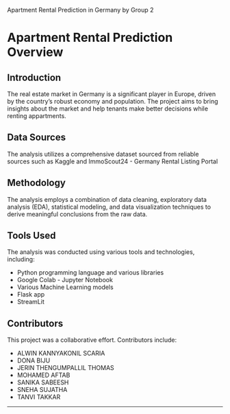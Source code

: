 Apartment Rental Prediction in Germany by Group 2 

# Apartment Rental Prediction Overview

## Introduction

The real estate market in Germany is a significant player in Europe, driven by the country’s robust economy and population.
The project aims to bring insights about the market and help tenants make better decisions while renting appartments.

## Data Sources

The analysis utilizes a comprehensive dataset sourced from reliable sources such as Kaggle and ImmoScout24 - Germany Rental Listing Portal

## Methodology

The analysis employs a combination of data cleaning, exploratory data analysis (EDA), statistical modeling, and data visualization techniques to derive meaningful conclusions from the raw data.

## Tools Used

The analysis was conducted using various tools and technologies, including:
- Python programming language and various libraries
- Google Colab - Jupyter Notebook
- Various Machine Learning models
- Flask app
- StreamLit

## Contributors

This project was a collaborative effort. Contributors include:
- ALWIN KANNYAKONIL SCARIA
- DONA BIJU
- JERIN THENGUMPALLIL THOMAS
- MOHAMED AFTAB
- SANIKA SABEESH
- SNEHA SUJATHA
- TANVI TAKKAR
---
